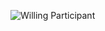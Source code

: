 <!-- https://sneepypixels.github.io/index.html -->

![Willing Participant](https://sneepypixels.github.io/Projects/3D/WillingParticipant)
